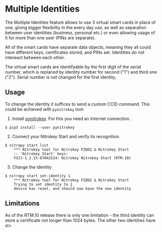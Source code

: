 # Multiple Identities

The Multiple Identites feature allows to use 3 virtual smart cards in place of one, giving bigger flexibility in the every day use, as well as separation between user identities (business, personal etc.) or even allowing usage of it for more than one user (PINs are separate).

All of the smart cards have separate data objects, meaning they all could have different keys, certificates stored, and PINs set. Identities do not intereact between each other.

The virtual smart cards are identifyable by the first digit of the serial number, which is replaced by identity number for second ("1") and third one ("2"). Serial number is not changed for the first identity.

## Usage

To change the identity it suffices to send a custom CCID command. This could be achieved with `pynitrokey` tool:


1. Install [pynitrokey](https://github.com/Nitrokey/pynitrokey#installation). For this you need an Internet connection.

```    
$ pip3 install --user pynitrokey 
```


2. Connect your Nitrokey Start and verify its recognition.

```
$ nitropy start list
    *** Nitrokey tool for Nitrokey FIDO2 & Nitrokey Start
    :: 'Nitrokey Start' keys:
    FSIJ-1.2.15-87042524: Nitrokey Nitrokey Start (RTM.10) 
```
3. Change the identity
```
$ nitropy start set-identity 1             
    *** Nitrokey tool for Nitrokey FIDO2 & Nitrokey Start 
    Trying to set identity to 1                           
    device has reset, and should now have the new identity
```

## Limitations

As of the RTM.10 release there is only one limitation - the third identity can store a certificate not longer than 1024 bytes. The other two identities have st>
